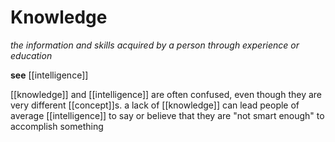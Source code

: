 # Knowledge

_the information and skills acquired by a person through experience or education_

**see** [[intelligence]]

[[knowledge]] and [[intelligence]] are often confused, even though they are very different [[concept]]s. a lack of [[knowledge]] can lead people of average [[intelligence]] to say or believe that they are "not smart enough" to accomplish something
